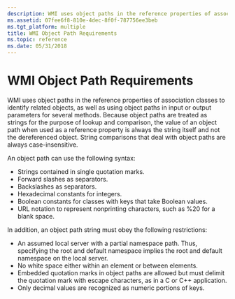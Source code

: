 ```yaml
---
description: WMI uses object paths in the reference properties of association classes to identify related objects, as well as using object paths in input or output parameters for several methods.
ms.assetid: 07fee6f8-810e-4dec-8f0f-787756ee3beb
ms.tgt_platform: multiple
title: WMI Object Path Requirements
ms.topic: reference
ms.date: 05/31/2018
---
```


# WMI Object Path Requirements

WMI uses object paths in the reference properties of association classes to identify related objects, as well as using object paths in input or output parameters for several methods. Because object paths are treated as strings for the purpose of lookup and comparison, the value of an object path when used as a reference property is always the string itself and not the dereferenced object. String comparisons that deal with object paths are always case-insensitive.

An object path can use the following syntax:

-   Strings contained in single quotation marks.
-   Forward slashes as separators.
-   Backslashes as separators.
-   Hexadecimal constants for integers.
-   Boolean constants for classes with keys that take Boolean values.
-   URL notation to represent nonprinting characters, such as %20 for a blank space.

In addition, an object path string must obey the following restrictions:

-   An assumed local server with a partial namespace path. Thus, specifying the root and default namespace implies the root and default namespace on the local server.
-   No white space either within an element or between elements.
-   Embedded quotation marks in object paths are allowed but must delimit the quotation mark with escape characters, as in a C or C++ application.
-   Only decimal values are recognized as numeric portions of keys.

 

 



